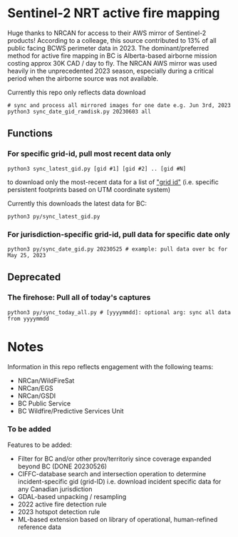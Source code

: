 # Sentinel-2 NRT active fire mapping
Huge thanks to NRCAN for access to their AWS mirror of Sentinel-2 products! According to a colleage, this source contributed to 13% of all public facing BCWS perimeter data in 2023. The dominant/preferred method for active fire mapping in BC is Alberta-based airborne mission costing approx 30K CAD / day to fly. The NRCAN AWS mirror was used heavily in the unprecedented 2023 season, especially during a critical period when the airborne source was not available. 

Currently this repo only reflects data download 
```
# sync and process all mirrored images for one date e.g. Jun 3rd, 2023
python3 sync_date_gid_ramdisk.py 20230603 all 
```
## Functions
### For specific grid-id, pull most recent data only
```
python3 sync_latest_gid.py [gid #1] [gid #2] .. [gid #N]
```
to download only the most-recent data for a list of ["grid id"](https://eatlas.org.au/data/uuid/f7468d15-12be-4e3f-a246-b2882a324f59) (i.e. specific persistent footprints based on UTM coordinate system)

Currently this downloads the latest data for BC:
```
python3 py/sync_latest_gid.py
```

### For jurisdiction-specific grid-id, pull data for specific date only
```
python3 py/sync_date_gid.py 20230525 # example: pull data over bc for May 25, 2023
```

## Deprecated
### The firehose: Pull all of today's captures
```
python3 py/sync_today_all.py # [yyyymmdd]: optional arg: sync all data from yyyymmdd
```
# Notes
Information in this repo reflects engagement with the following teams:
* NRCan/WildFireSat
* NRCan/EGS
* NRCan/GSDI
* BC Public Service
* BC Wildfire/Predictive Services Unit 

### To be added
Features to be added:
* Filter for BC and/or other prov/territoriy since coverage expanded beyond BC (DONE 20230526)
* CIFFC-database search and intersection operation to determine incident-specific gid (grid-ID) i.e. download incident specific data for any Canadian jurisdiction
* GDAL-based unpacking / resampling
* 2022 active fire detection rule
* 2023 hotspot detection rule
* ML-based extension based on library of operational, human-refined reference data
